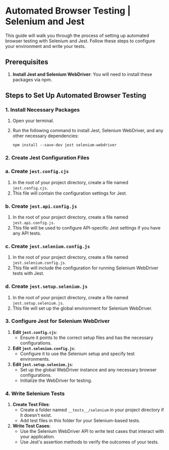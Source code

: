 # Automated Browser Testing | Selenium and Jest

This guide will walk you through the process of setting up automated browser testing with Selenium and Jest. Follow these steps to configure your environment and write your tests.

## Prerequisites

1. **Install Jest and Selenium WebDriver**: You will need to install these packages via npm.

## Steps to Set Up Automated Browser Testing

### 1. Install Necessary Packages

1. Open your terminal.
2. Run the following command to install Jest, Selenium WebDriver, and any other necessary dependencies:
    
    ```
    npm install --save-dev jest selenium-webdriver
    ```
    

### 2. Create Jest Configuration Files

### a. Create `jest.config.cjs`

1. In the root of your project directory, create a file named `jest.config.cjs`.
2. This file will contain the configuration settings for Jest.

### b. Create `jest.api.config.js`

1. In the root of your project directory, create a file named `jest.api.config.js`.
2. This file will be used to configure API-specific Jest settings if you have any API tests.

### c. Create `jest.selenium.config.js`

1. In the root of your project directory, create a file named `jest.selenium.config.js`.
2. This file will include the configuration for running Selenium WebDriver tests with Jest.

### d. Create `jest.setup.selenium.js`

1. In the root of your project directory, create a file named `jest.setup.selenium.js`.
2. This file will set up the global environment for Selenium WebDriver.

### 3. Configure Jest for Selenium WebDriver

1. **Edit `jest.config.cjs`**:
    - Ensure it points to the correct setup files and has the necessary configurations.
2. **Edit `jest.selenium.config.js`**:
    - Configure it to use the Selenium setup and specify test environments.
3. **Edit `jest.setup.selenium.js`**:
    - Set up the global WebDriver instance and any necessary browser configurations.
    - Initialize the WebDriver for testing.

### 4. Write Selenium Tests

1. **Create Test Files**:
    - Create a folder named `__tests__/selenium` in your project directory if it doesn't exist.
    - Add test files in this folder for your Selenium-based tests.
2. **Write Test Cases**:
    - Use the Selenium WebDriver API to write test cases that interact with your application.
    - Use Jest's assertion methods to verify the outcomes of your tests.
